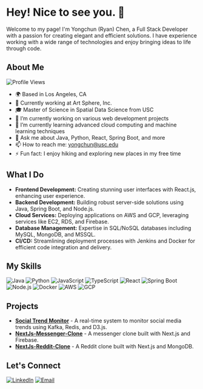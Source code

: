 # Hey! Nice to see you. 👋

Welcome to my page! I'm Yongchun (Ryan) Chen, a Full Stack Developer with a passion for creating elegant and efficient solutions. I have experience working with a wide range of technologies and enjoy bringing ideas to life through code.

## About Me

![Profile Views](https://komarev.com/ghpvc/?username=yongchun-chen&color=blue)

- 🌍 Based in Los Angeles, CA
- 💼 Currently working at Art Sphere, Inc.
- 🎓 Master of Science in Spatial Data Science from USC
- 🔭 I’m currently working on various web development projects
- 🌱 I’m currently learning advanced cloud computing and machine learning techniques
- 💬 Ask me about Java, Python, React, Spring Boot, and more
- 📫 How to reach me: yongchun@usc.edu
- ⚡ Fun fact: I enjoy hiking and exploring new places in my free time

## What I Do

- **Frontend Development:** Creating stunning user interfaces with React.js, enhancing user experience.
- **Backend Development:** Building robust server-side solutions using Java, Spring Boot, and Node.js.
- **Cloud Services:** Deploying applications on AWS and GCP, leveraging services like EC2, RDS, and Firebase.
- **Database Management:** Expertise in SQL/NoSQL databases including MySQL, MongoDB, and MSSQL.
- **CI/CD:** Streamlining deployment processes with Jenkins and Docker for efficient code integration and delivery.

## My Skills

![Java](https://img.shields.io/badge/Java-ED8B00?style=for-the-badge&logo=java&logoColor=white)
![Python](https://img.shields.io/badge/Python-3776AB?style=for-the-badge&logo=python&logoColor=white)
![JavaScript](https://img.shields.io/badge/JavaScript-323330?style=for-the-badge&logo=javascript&logoColor=F7DF1E)
![TypeScript](https://img.shields.io/badge/TypeScript-007ACC?style=for-the-badge&logo=typescript&logoColor=white)
![React](https://img.shields.io/badge/React-20232A?style=for-the-badge&logo=react&logoColor=61DAFB)
![Spring Boot](https://img.shields.io/badge/Spring%20Boot-6DB33F?style=for-the-badge&logo=spring-boot&logoColor=white)
![Node.js](https://img.shields.io/badge/Node.js-339933?style=for-the-badge&logo=nodedotjs&logoColor=white)
![Docker](https://img.shields.io/badge/Docker-2496ED?style=for-the-badge&logo=docker&logoColor=white)
![AWS](https://img.shields.io/badge/AWS-232F3E?style=for-the-badge&logo=amazon-aws&logoColor=white)
![GCP](https://img.shields.io/badge/GCP-4285F4?style=for-the-badge&logo=google-cloud&logoColor=white)

## Projects

- **[Social Trend Monitor](https://github.com/yongchun-chen/social-trend-monitor)** - A real-time system to monitor social media trends using Kafka, Redis, and D3.js.
- **[NextJs-Messenger-Clone](https://github.com/yongchun-chen/nextjs-messenger-clone)** - A messenger clone built with Next.js and Firebase.
- **[NextJs-Reddit-Clone](https://github.com/yongchun-chen/nextjs-reddit-clone)** - A Reddit clone built with Next.js and MongoDB.

## Let's Connect

[![LinkedIn](https://img.shields.io/badge/LinkedIn-0077B5?style=for-the-badge&logo=linkedin&logoColor=white)](https://www.linkedin.com/in/yongchun-chen)
[![Email](https://img.shields.io/badge/Email-D14836?style=for-the-badge&logo=gmail&logoColor=white)](mailto:yongchun@usc.edu)
